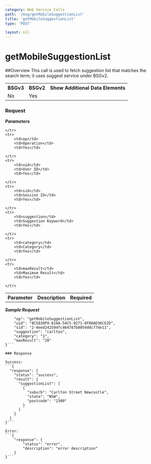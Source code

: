 ```yaml
---
category: Web Service Calls
path: '/msg/getMobileSuggestionList'
title: 'getMobileSuggestionList'
type: 'POST'

layout: nil
---
```


# getMobileSuggestionList

##Overview
This call is used to fetch suggestion list that matches the search term; it uses suggest service under BSGv2.

<table>
	<tbody>
	<tr>
		<th>BSGv3</th>
		<th>BSGv2</th>
		<th>Show Additional Data Elements</th>
	</tr>
	<tr>
		<td>No</td>
		<td>Yes</td>
		<td></td>
	</tr>

</tbody>
</table>

### Request

***Parameters***

<table>
	<tbody>
	<tr>
		<th>Parameter</th>
		<th>Description</th>
		<th>Required</th>
		
	</tr>
	<tr>
		<td>op</td>
		<td>Operation</td>
		<td>Yes</td>
		
	</tr>
	<tr>
		<td>uid</td>
		<td>User ID</td>
		<td>Yes</td>
		
	</tr>
	<tr>
		<td>sid</td>
		<td>Session ID</td>
		<td>Yes</td>
		
	</tr>
	<tr>
		<td>suggestion</td>
		<td>Suggestion Keyword</td>
		<td>Yes</td>
		
	</tr>
	<tr>
		<td>category</td>
		<td>Category</td>
		<td>Yes</td>
		
	</tr>
	<tr>
		<td>maxResult</td>
		<td>Maximum Result</td>
		<td>Yes</td>
		
	</tr>
</tbody>
</table>

***Sample Request***
```{
    "op": "getMobileSuggestionList", 
    "uid": "8C5830F0-816A-54C5-9271-8F06AD36CE2D", 
    "sid": "2-4eed242594fc464787b8054ddc77de11",
    "suggestion": "carlton", 
    "category": "1", 
    "maxResult": "20"
}```

### Response

Success:
```{
  "response": {
    "status": "success",
    "result": {
      "suggestionList": [
        {
          "suburb": "Carlton Street Newcastle",
          "state": "NSW",
          "postcode": "2300"
        }
      ]
    }
  }
}```

Error:
```{
    "response": {
        "status": "error",
        "description": "error description"
    }
}```